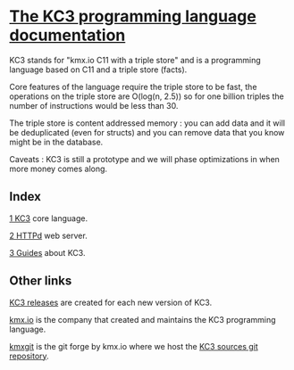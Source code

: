 # [The KC3 programming language documentation](https://kc3-lang.org/doc)

KC3 stands for "kmx.io C11 with a triple store" and is a
programming language based on C11 and a triple store (facts).

Core features of the language require the triple store to be fast,
the operations on the triple store are O(log(n, 2.5)) so for
one billion triples the number of instructions would be less than 30.

The triple store is content addressed memory : you can add data and
it will be deduplicated (even for structs) and you can remove data
that you know might be in the database.

Caveats : KC3 is still a prototype and we will phase optimizations in
when more money comes along.


## Index

[1 KC3](1_KC3/) core language.

[2 HTTPd](2_HTTPd/) web server.

[3 Guides](3_Guides/) about KC3.


## Other links

[KC3 releases](/release) are created for each new version of KC3.

[kmx.io](https://www.kmx.io/) is the company that created and
maintains the KC3 programming language.

[kmxgit](https://git.kmx.io/) is the git forge by kmx.io where we
host the [KC3 sources git repository](https://git.kmx.io/kc3-lang/kc3).
